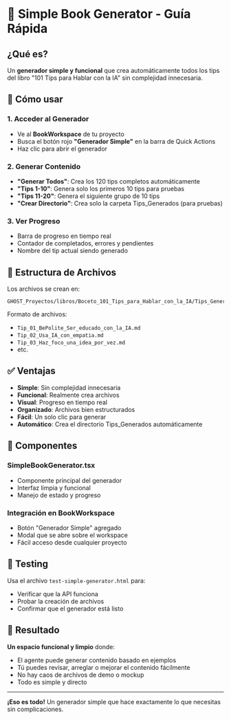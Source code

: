# 🎯 Simple Book Generator - Guía Rápida

## ¿Qué es?

Un **generador simple y funcional** que crea automáticamente todos los tips del libro "101 Tips para Hablar con la IA" sin complejidad innecesaria.

## 🚀 Cómo usar

### 1. Acceder al Generador
- Ve al **BookWorkspace** de tu proyecto
- Busca el botón rojo **"Generador Simple"** en la barra de Quick Actions
- Haz clic para abrir el generador

### 2. Generar Contenido
- **"Generar Todos"**: Crea los 120 tips completos automáticamente
- **"Tips 1-10"**: Genera solo los primeros 10 tips para pruebas
- **"Tips 11-20"**: Genera el siguiente grupo de 10 tips
- **"Crear Directorio"**: Crea solo la carpeta Tips_Generados (para pruebas)

### 3. Ver Progreso
- Barra de progreso en tiempo real
- Contador de completados, errores y pendientes
- Nombre del tip actual siendo generado

## 📁 Estructura de Archivos

Los archivos se crean en:
```
GHOST_Proyectos/libros/Boceto_101_Tips_para_Hablar_con_la_IA/Tips_Generados/
```

Formato de archivos:
- `Tip_01_BePolite_Ser_educado_con_la_IA.md`
- `Tip_02_Usa_IA_con_empatia.md`
- `Tip_03_Haz_foco_una_idea_por_vez.md`
- etc.

## ✅ Ventajas

- **Simple**: Sin complejidad innecesaria
- **Funcional**: Realmente crea archivos
- **Visual**: Progreso en tiempo real
- **Organizado**: Archivos bien estructurados
- **Fácil**: Un solo clic para generar
- **Automático**: Crea el directorio Tips_Generados automáticamente

## 🔧 Componentes

### SimpleBookGenerator.tsx
- Componente principal del generador
- Interfaz limpia y funcional
- Manejo de estado y progreso

### Integración en BookWorkspace
- Botón "Generador Simple" agregado
- Modal que se abre sobre el workspace
- Fácil acceso desde cualquier proyecto

## 🧪 Testing

Usa el archivo `test-simple-generator.html` para:
- Verificar que la API funciona
- Probar la creación de archivos
- Confirmar que el generador está listo

## 🎯 Resultado

**Un espacio funcional y limpio** donde:
- El agente puede generar contenido basado en ejemplos
- Tú puedes revisar, arreglar o mejorar el contenido fácilmente
- No hay caos de archivos de demo o mockup
- Todo es simple y directo

---

**¡Eso es todo!** Un generador simple que hace exactamente lo que necesitas sin complicaciones. 